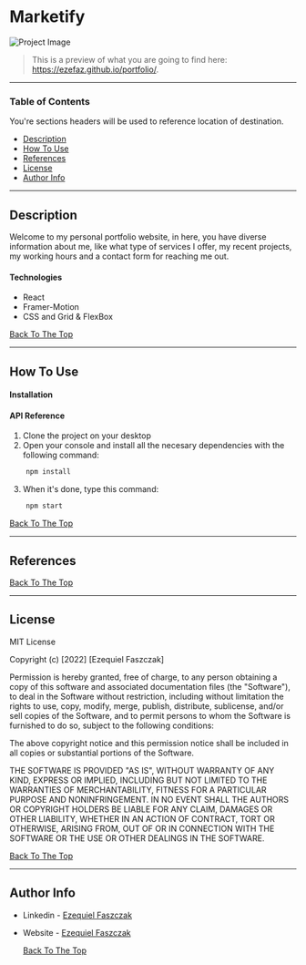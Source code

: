 # Marketify

![Project Image](https://i.gyazo.com/6f0f68870d71a1a4fbf7b63ed9af41a7.png)

> This is a preview of what you are going to find here: https://ezefaz.github.io/portfolio/.
---

### Table of Contents
You're sections headers will be used to reference location of destination.

- [Description](#description)
- [How To Use](#how-to-use)
- [References](#references)
- [License](#license)
- [Author Info](#author-info)

---

## Description

Welcome to my personal portfolio website, in here, you have diverse information about me, like what type of services I offer, my recent projects, my working hours and a contact form for reaching me out. 

#### Technologies

- React
- Framer-Motion
- CSS and Grid & FlexBox

[Back To The Top](#Marketify)

---

## How To Use

#### Installation



#### API Reference

1. Clone the project on your desktop
2. Open your console and install all the necesary dependencies with the following command:

```html
    npm install
```
3. When it's done, type this command:


```html
    npm start
```

[Back To The Top](#Marketify)

---

## References
[Back To The Top](#Marketify)

---

## License

MIT License

Copyright (c) [2022] [Ezequiel Faszczak]

Permission is hereby granted, free of charge, to any person obtaining a copy
of this software and associated documentation files (the "Software"), to deal
in the Software without restriction, including without limitation the rights
to use, copy, modify, merge, publish, distribute, sublicense, and/or sell
copies of the Software, and to permit persons to whom the Software is
furnished to do so, subject to the following conditions:

The above copyright notice and this permission notice shall be included in all
copies or substantial portions of the Software.

THE SOFTWARE IS PROVIDED "AS IS", WITHOUT WARRANTY OF ANY KIND, EXPRESS OR
IMPLIED, INCLUDING BUT NOT LIMITED TO THE WARRANTIES OF MERCHANTABILITY,
FITNESS FOR A PARTICULAR PURPOSE AND NONINFRINGEMENT. IN NO EVENT SHALL THE
AUTHORS OR COPYRIGHT HOLDERS BE LIABLE FOR ANY CLAIM, DAMAGES OR OTHER
LIABILITY, WHETHER IN AN ACTION OF CONTRACT, TORT OR OTHERWISE, ARISING FROM,
OUT OF OR IN CONNECTION WITH THE SOFTWARE OR THE USE OR OTHER DEALINGS IN THE
SOFTWARE.

[Back To The Top](#Marketify)

---

## Author Info

- Linkedin - [Ezequiel Faszczak](https://www.linkedin.com/in/ezequiel-faszczak-1537b01bb/)
- Website - [Ezequiel Faszczak](https://ezefaz.github.io/portfolio/)

  [Back To The Top](#Marketify)
